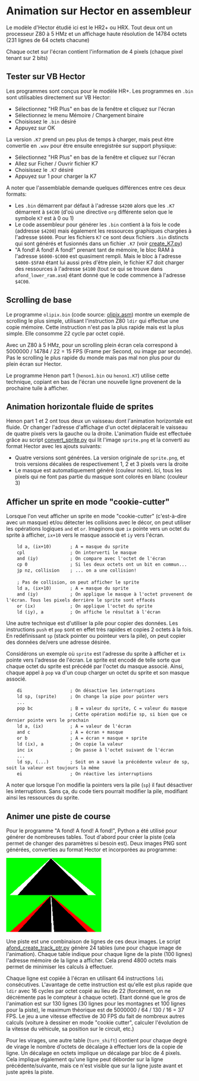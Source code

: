 # Animation sur Hector en assembleur

Le modèle d'Hector étudié ici est le HR2+ ou HRX. Tout deux ont un processeur Z80 à 5 HMz et un affichage haute résolution de 14784 octets (231 lignes de 64 octets chacune)

Chaque octet sur l'écran contient l'information de 4 pixels (chaque pixel tenant sur 2 bits)

## Tester sur VB Hector

Les programmes sont conçus pour le modèle HR+. Les programmes en `.bin` sont utilisables directement sur VB Hector:

- Sélectionnez "HR Plus" en bas de la fenêtre et cliquez sur l'écran
- Sélectionnez le menu Mémoire / Chargement binaire
- Choisissez le `.bin` désiré
- Appuyez sur OK

La version `.K7` prend un peu plus de temps à charger, mais peut être convertie en `.wav` pour être ensuite enregistrée sur support physique:

- Sélectionnez "HR Plus" en bas de la fenêtre et cliquez sur l'écran
- Allez sur Ficher / Ouvrir fichier K7
- Choisissez le `.K7` désiré
- Appuyez sur 1 pour charger la K7

A noter que l'assemblable demande quelques différences entre ces deux formats:

- Les `.bin` démarrent par défaut à l'adresse `$4200` alors que les `.K7` démarrent à `$4C00` (d'où une directive `org` différente selon que le symbole `K7` est à 0 ou 1)
- Le code assembleur pour générer les `.bin` contient à la fois le code (addresse `$4200`) mais également les ressources graphiques chargées à l'adresse `$6000`. Pour les fichiers `K7` ce sont deux fichiers `.bin` distincts qui sont générés et fusionnés dans un fichier `.K7` (voir [create_K7.py](create_K7.py))
- "A fond! A fond! A fond!" prenant tant de mémoire, le bloc RAM à l'adresse `$6000-$C000` est quasiment rempli. Mais le bloc à l'adresse `$4000-$5FA0` étant lui aussi près d'être plein, le fichier K7 doit charger des ressources à l'adresse `$4100` (tout ce qui se trouve dans `afond_lower_ram.asm`) étant donné que le code commence à l'adresse `$4C00`.

## Scrolling de base

Le programme `olipix.bin` (code source: [olipix.asm](olipix.asm)) montre un exemple de scrolling le plus simple, utilisant l'instruction Z80 `ldir` qui effectue une copie mémoire. Cette instruction n'est pas la plus rapide mais est la plus simple. Elle consomme 22 cycle par octet copié.

Avec un Z80 à 5 HMz, pour un scrolling plein écran cela correspond à 5000000 / 14784 / 22 = 15 FPS (Frame per Second, ou image par seconde). Pas le scrolling le plus rapide du monde mais pas mal non plus pour du plein écran sur Hector.

Le programme Henon part 1 (`henon1.bin` ou `henon1.K7`) utilise cette technique, copiant en bas de l'écran une nouvelle ligne provenent de la prochaine tuile à afficher.

## Animation horizontale fluide de sprites

Henon part 1 et 2 ont tous deux un vaisseau dont l'animation horizontale est fluide. Or changer l'adresse d'affichage d'un octet déplacerait le vaisseau de quatre pixels vers la gauche ou la droite. L'animation fluide est effectuée grâce au script [convert_sprite.py](convert_sprite.py) qui lit l'image `sprite.png` et la converti au format Hector avec les ajouts suivants:

- Quatre versions sont générées. La version originale de `sprite.png`, et trois versions décalées de respectivement 1, 2 et 3 pixels vers la droite
- Le masque est automatiquement généré (couleur noire). Ici, tous les pixels qui ne font pas partie du masque sont colorés en blanc (couleur 3)

## Afficher un sprite en mode "cookie-cutter"

Lorsque l'on veut afficher un sprite en mode "cookie-cutter" (c'est-à-dire avec un masque) et/ou détecter les collisions avec le décor, on peut utiliser les opérations logiques `and` et `or`. Imaginons que `ix` pointe vers un octet du sprite à afficher, `ix+10` vers le masque associé et `iy` vers l'écran.

```
    ld a, (ix+10)       ; A = masque du sprite
    cpl                 ; On interverti le masque
    and (iy)            ; On compare avec l'octet de l'écran
    cp 0                ; Si les deux octets ont un bit en commun...
    jp nz, collision    ; ... on a une collision!

    ; Pas de collision, on peut afficher le sprite
    ld a, (ix+10)       ; A = masque du sprite
    and (iy)            ; On applique le masque à l'octet provenent de l'écran. Tous les pixels derrière le sprite sont effacés
    or (ix)             ; On applique l'octet du sprite
    ld (iy), a          ; On affiche le résultat à l'écran
```

Une autre technique est d'utiliser la pile pour copier des données. Les instructions `push` et `pop` sont en effet très rapides et copies 2 octets à la fois. En redéfinissant `sp` (stack pointer ou pointeur vers la pile), on peut copier des données de/vers une adresse désirée.

Considérons un exemple où `sprite` est l'adresse du sprite à afficher et `ix` pointe vers l'adresse de l'écran. Le sprite est encodé de telle sorte que chaque octet du sprite est précédé par l'octet du masque associé. Ainsi, chaque appel à `pop` va d'un coup charger un octet du sprite et son masque associé.

```
    di                  ; On désactive les interruptions
    ld sp, (sprite)     ; On change la pipe pour pointer vers
    ...
    pop bc              ; B = valeur du sprite, C = valeur du masque
                        ; Cette opération modifie sp, si bien que ce dernier pointe vers le prochain
    ld a, (ix)          ; A = valeur de l'écran
    and c               ; A = écran + masque
    or b                ; A = écran + masque + sprite
    ld (ix), a          ; On copie la valeur
    inc ix              ; On passe à l'octet suivant de l'écran
    ...
    ld sp, (...)        ; Soit on a sauvé la précédente valeur de sp, soit la valeur est toujours la même
    ei                  ; On réactive les interruptions
```

A noter que lorsque l'on modifie la pointers vers la pile (`sp`) il faut désactiver les interruptions. Sans ça, du code tiers pourrait modifier la pile, modifiant ainsi les ressources du sprite.

## Animer une piste de course

Pour le programme "A fond! A fond! A fond!", Python a été utilisé pour générer de nombreuses tables. Tout d'abord pour créer la piste (cela permet de changer des paramètres si besoin est). Deux images PNG sont générées, converties au format Hector et incorporées au programme:

![piste](track.png "Piste")

Une piste est une combinaison de lignes de ces deux images. Le script [afond_create_track_ptr.py](afond_create_track_ptr.py) génère 24 tables (une pour chaque image de l'animation). Chaque table indique pour chaque ligne de la piste (100 lignes) l'adresse mémoire de la ligne a afficher. Cela prend 4800 octets mais permet de minimiser les calculs à effectuer.

Chaque ligne est copiée à l'écran en utilisant 64 instructions `ldi` consécutives. L'avantage de cette instruction est qu'elle est plus rapide que `ldir` avec 16 cycles par octet copié au lieu de 22 (forcément, on ne décrémente pas le compteur à chaque octet). Etant donné que le gros de l'animation est sur 130 lignes (30 lignes pour les montagnes et 100 lignes pour la piste), le maximum théorique est de 5000000 / 64 / 130 / 16 = 37 FPS. Le jeu a une vitesse effective de 30 FPS du fait de nombreux autres calculs (voiture à dessiner en mode "cookie cutter", calculer l'évolution de la vitesse du véhicule, sa position sur le circuit, etc.)

Pour les virages, une autre table (`turn_shift`) contient pour chaque degré de virage le nombre d'octets de décalage à effectuer lors de la copie de ligne. Un décalage en octets implique un décalage par bloc de 4 pixels. Cela implique également qu'une ligne peut déborder sur la ligne précédente/suivante, mais ce n'est visible que sur la ligne juste avant et juste après la piste.
